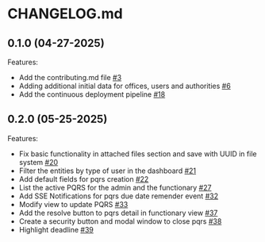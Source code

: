 # CHANGELOG.md

## 0.1.0 (04-27-2025)

Features:

- Add the contributing.md file [#3](https://github.com/CusmaLinux/svu/pull/3)
- Adding additional initial data for offices, users and authorities [#6](https://github.com/CusmaLinux/svu/pull/6)
- Add the continuous deployment pipeline [#18](https://github.com/CusmaLinux/svu/pull/18)

## 0.2.0 (05-25-2025)

Features:

- Fix basic functionality in attached files section and save with UUID in file system [#20](https://github.com/CusmaLinux/svu/pull/20)
- Filter the entities by type of user in the dashboard [#21](https://github.com/CusmaLinux/svu/pull/21)
- Add default fields for pqrs creation [#22](https://github.com/CusmaLinux/svu/pull/22)
- List the active PQRS for the admin and the functionary [#27](https://github.com/CusmaLinux/svu/pull/27)
- Add SSE Notifications for pqrs due date remender event [#32](https://github.com/CusmaLinux/svu/pull/32)
- Modify view to update PQRS [#33](https://github.com/CusmaLinux/svu/pull/33)
- Add the resolve button to pqrs detail in functionary view [#37](https://github.com/CusmaLinux/svu/pull/37)
- Create a security button and modal window to close pqrs [#38](https://github.com/CusmaLinux/svu/pull/38)
- Highlight deadline [#39](https://github.com/CusmaLinux/svu/pull/39)
